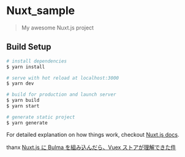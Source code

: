 # Nuxt_sample

> My awesome Nuxt.js project

## Build Setup

```bash
# install dependencies
$ yarn install

# serve with hot reload at localhost:3000
$ yarn dev

# build for production and launch server
$ yarn build
$ yarn start

# generate static project
$ yarn generate
```

For detailed explanation on how things work, checkout [Nuxt.js docs](https://nuxtjs.org).

thanx [Nuxt.js に Bulma を組み込んだら、Vuex ストアが理解できた件](https://qiita.com/isamusuzuki/items/5ec800e423a3a56ef03d)
